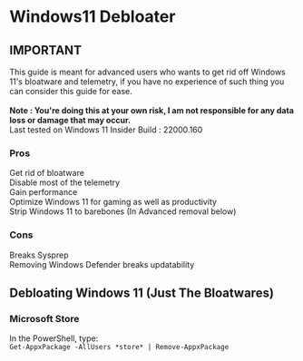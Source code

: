 # Windows11 Debloater

## IMPORTANT

This guide is meant for advanced users who wants to get rid off Windows 11's bloatware and telemetry, if you have no experience of such thing you can consider this guide for ease. <br>
<br>
**Note : You're doing this at your own risk, I am not responsible for any data loss or damage that may occur.**
<br>
Last tested on Windows 11 Insider Build : 22000.160

### Pros

Get rid of bloatware <br>
Disable most of the telemetry <br>
Gain performance <br>
Optimize Windows 11 for gaming as well as productivity <br>
Strip Windows 11 to barebones (In Advanced removal below) <br>

### Cons

Breaks Sysprep <br>
Removing Windows Defender breaks updatability <br>

## Debloating Windows 11 (Just The Bloatwares)

### Microsoft Store 
In the PowerShell, type: <br>
```Get-AppxPackage -AllUsers *store* | Remove-AppxPackage```
